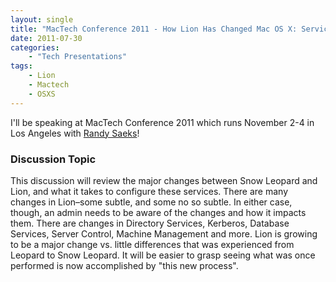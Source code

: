 ```yaml
---
layout: single
title: "MacTech Conference 2011 - How Lion Has Changed Mac OS X: Services, Features and Capabilities"
date: 2011-07-30
categories:
    - "Tech Presentations"
tags:
    - Lion
    - Mactech
    - OSXS
---
```


I'll be speaking at MacTech Conference 2011 which runs November 2-4 in Los Angeles with [Randy Saeks][MacTech]!

[MacTech]: http://techrecess.com/

### Discussion Topic
This discussion will review the major changes between Snow Leopard and Lion, and what it takes to configure these services. There are many changes in Lion–some subtle, and some no so subtle. In either case, though, an admin needs to be aware of the changes and how it impacts them. There are changes in Directory Services, Kerberos, Database Services, Server Control, Machine Management and more. Lion is growing to be a major change vs. little differences that was experienced from Leopard to Snow Leopard. It will be easier to grasp seeing what was once performed is now accomplished by "this new process".
